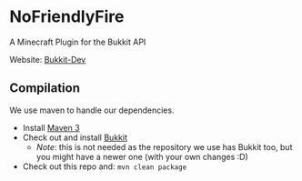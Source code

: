 NoFriendlyFire
===========

A Minecraft Plugin for the Bukkit API

Website: [Bukkit-Dev](http://dev.bukkit.org/server-mods/nofriendlyfire/)

Compilation
-----------

We use maven to handle our dependencies.

* Install [Maven 3](http://maven.apache.org/download.html)
* Check out and install [Bukkit](http://github.com/Bukkit/Bukkit)
    * *Note*: this is not needed as the repository we use has Bukkit too, but you might have a newer one (with your own changes :D)
* Check out this repo and: `mvn clean package`